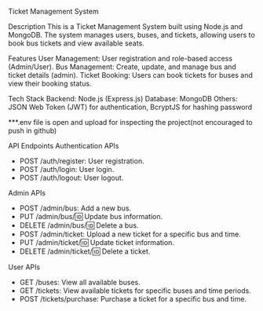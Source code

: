 Ticket Management System

Description
This is a Ticket Management System built using Node.js and MongoDB. The system manages users, buses, and tickets, allowing users to book bus tickets and view available seats.

Features
User Management: User registration and role-based access (Admin/User).
Bus Management: Create, update, and manage bus and ticket details (admin).
Ticket Booking: Users can book tickets for buses and view their booking status.

Tech Stack
Backend: Node.js (Express.js)
Database: MongoDB
Others: JSON Web Token (JWT) for authentication, BcryptJS for hashing password

***.env file is open and upload for inspecting the project(not encouraged to push in github)

API Endpoints
Authentication APIs
- POST /auth/register: User registration.
- POST /auth/login: User login.
- POST /auth/logout: User logout.

Admin APIs
- POST /admin/bus: Add a new bus.
- PUT /admin/bus/:id: Update bus information.
- DELETE /admin/bus/:id: Delete a bus.
- POST /admin/ticket: Upload a new ticket for a specific bus and time.
- PUT /admin/ticket/:id: Update ticket information.
- DELETE /admin/ticket/:id: Delete a ticket.

User APIs
- GET /buses: View all available buses.
- GET /tickets: View available tickets for specific buses and time periods.
- POST /tickets/purchase: Purchase a ticket for a specific bus and time.

